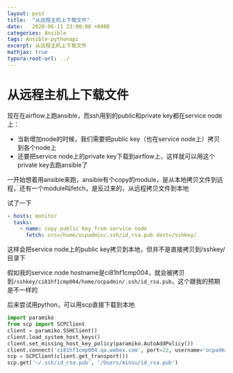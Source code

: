 ```yaml
---
layout: post
title:  "从远程主机上下载文件"
date:   2020-06-11 23:00:00 +0800
categories: Ansible
tags: Ansible-pythonapi
excerpt: 从远程主机上下载文件
mathjax: true
typora-root-url: ../
---
```


# 从远程主机上下载文件

现在在airflow上跑ansible，而ssh用到的public和private key都在service node上：

* 当新增加node的时候，我们需要把public key（也在service node上）拷贝到各个node上
* 还要把service node上的private key下载到airflow上，这样就可以用这个private key去跑ansible了

一开始想着用ansible来跑，ansible有个copy的module，是从本地拷贝文件到远程，还有一个module叫fetch，是反过来的，从远程拷贝文件到本地

试了一下

```yaml
- hosts: monitor
  tasks:
    - name: copy public key from service node
      fetch: src=/home/ocpadmin/.ssh/id_rsa.pub dest=/sshkey/
```

这样会把service node上的public key拷贝到本地，但并不是直接拷贝到/sshkey/目录下

假如我的service node hostname是ci81hf1cmp004，就会被拷贝到`/sshkey/ci81hf1cmp004/home/ocpadmin/.ssh/id_rsa.pub`，这个跟我的预期是不一样的

后来尝试用python，可以用scp直接下载到本地

```python
import paramiko
from scp import SCPClient
client = paramiko.SSHClient()
client.load_system_host_keys()
client.set_missing_host_key_policy(paramiko.AutoAddPolicy())
client.connect('ci81hf1cmp004.qa.webex.com', port=22, username='ocpadmin', password='******')
scp = SCPClient(client.get_transport())
scp.get('~/.ssh/id_rsa.pub', '/Users/minsu/id_rsa.pub')
```



